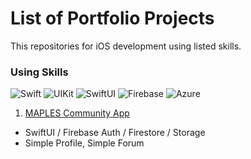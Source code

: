 # List of Portfolio Projects
This repositories for iOS development using listed skills. 

### Using Skills
![Swift](https://img.shields.io/badge/Swift-%23F05138?style=flat&logo=swift&logoColor=white)
![UIKit](https://img.shields.io/badge/UIKit-%23007AFF?style=flat&logo=apple&logoColor=white)
![SwiftUI](https://img.shields.io/badge/SwiftUI-%23F05138?style=flat&logo=swift&logoColor=white)
![Firebase](https://img.shields.io/badge/Firebase-%23FFCA28?style=flat&logo=firebase&logoColor=white)
![Azure](https://img.shields.io/badge/Azure-%23007FFF?style=flat&logo=azure&logoColor=white)

1.  <a href="https://github.com/devrun2016/Portfolio_Projects/tree/main/maples">MAPLES Community App</a>
   * SwiftUI / Firebase Auth / Firestore / Storage
   * Simple Profile, Simple Forum
